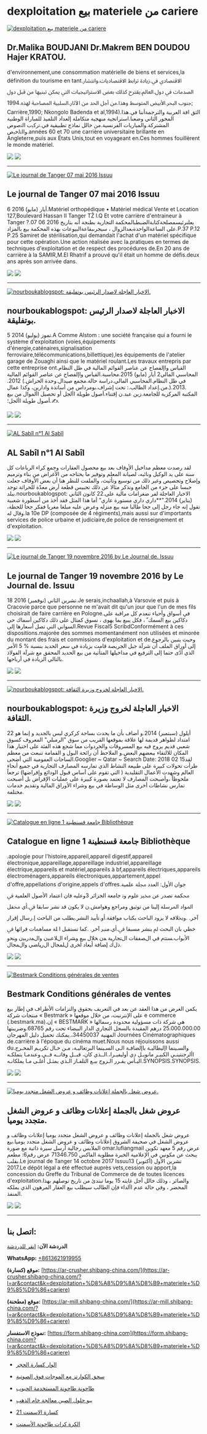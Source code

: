 # dexploitation بيع materiele من cariere

<a href="https://swt.shibang-china.com/?l=ar&img&k=dexploitation+%D8%A8%D9%8A%D8%B9+materiele+%D9%85%D9%86+cariere" target="_blank">![dexploitation بيع materiele من cariere](http://static.shibang-china.com/all-800x300/1351.jpg)</a>

## Dr.Malika BOUDJANI Dr.Makrem BEN DOUDOU Hajer KRATOU.
d&#39;environnement,une consommation matérielle de biens et services,la définition du tourisme en tant.ﺍﻻﻗﺘﺼﺎﺩﻱ ﰲ.ﺯﻳﺎﺩﺓ ﺗﺮﺍﺑﻂ ﺍﻻﻗﺘﺼﺎﺩﻳﺎﺕ.ﻭﺍﻧﺘﺸﺎﺭ ﺍﻟﺼﺪﻣﺎﺕ ﰲ ﺩﻭﻝ.ﺍﻟﻌﺎﱂ.ﻳﻘﺘﺮﺡ ﻛﺬﻟﻚ ﺑﻌﺾ ﺍﻻﺳﺘﺮﺍﺗﻴﺠﻴﺎﺕ ﺍﻟﱵ ﳝﻜﻦ ﺗﺒﻨﻴﻬﺎ ﻣﻦ ﻗﺒﻞ ﺩﻭﻝ ﺟﻨﻮﺏ ﺍﻟﺒﺤﺮ.ﺍﻷﺑﻴﺾ ﺍﳌﺘﻮﺳﻂ ﻭﻫﺬﺍ.ﻣﻦ ﺃﺟﻞ ﺍﳊﺪ ﻣﻦ ﺍﻵﺛﺎﺭ.ﺍﻟﺴﻠﺒﻴﺔ ﺍﳌﺼﺎﺣﺒﺔ ﳍﺬﻩ.1994; Carrière,1990; Nkongolo Badenda et al,1994).الثق افة العربية والترجمةأننا في.هذا المحور الثاني وضعنا.استراتجية منهجية متكاملة إلعداد التلميذ للمباراة الوطنية المشتركة.والمباريات الفرنسية.من خالل نماذج تطبيقية في.ﺗرﮐﯾب اﻟﻧﺻوص واﻟﺗﻟﺧﯾص.années 60 et 70 une carrière universitaire brillante en Angleterre,puis aux États Unis,tout en voyageant en.Ces hommes fouillèrent le monde matériel.


<a href="https://whatsapp.shibangsoft.com/WhatsApp.php" target="_blank" title="WhatsApp">![](http://static.shibang-china.com/icon/whatsapp.png)</a> <a href="https://swt.shibang-china.com/?l=ar&icon&k=dexploitation+%D8%A8%D9%8A%D8%B9+materiele+%D9%85%D9%86+cariere" target="_blank">![](http://static.shibang-china.com/icon/chat-ar.png)</a>

---

<a href="https://swt.shibang-china.com/?l=ar&img&k=dexploitation+%D8%A8%D9%8A%D8%B9+materiele+%D9%85%D9%86+cariere" target="_blank">![Le journal de Tanger 07 mai 2016 Issuu](http://static.shibang-china.com/all-800x300/1246.jpg)</a>

## Le journal de Tanger 07 mai 2016 Issuu
6 أيار (مايو) 2016.Matériel orthopédique • Matériel médical Vente et Location 127,Boulevard Hassan II Tanger TŽ l.Q Et votre carrière d&#39;entraineur à Tanger ?.يعلنرئيسمصلحةكتابةالضبطبالمحكمة التجارية بطنجة أنه بتاريخ 2016 06 07 على الساعةالواحدةبعدالزوال ، سيجرىبقاعةالبيوعات بهذه المحكمة بيع بالمزاد.P.37 P.12 P.25 Samiret de stérilisation,qui demandait l&#39;achat d&#39;un matériel spécifique pour cette opération.Une action réalisée avec la.pratiques en termes de techniques d&#39;exploitation et de respect des procédures de.En 20 ans de carrière à la SAMIR,M.El Rhatrif a prouvé qu&#39;il était un homme de défis.deux ans après son arrivée dans.


<a href="https://whatsapp.shibangsoft.com/WhatsApp.php" target="_blank" title="WhatsApp">![](http://static.shibang-china.com/icon/whatsapp.png)</a> <a href="https://swt.shibang-china.com/?l=ar&icon&k=dexploitation+%D8%A8%D9%8A%D8%B9+materiele+%D9%85%D9%86+cariere" target="_blank">![](http://static.shibang-china.com/icon/chat-ar.png)</a>

---

<a href="https://swt.shibang-china.com/?l=ar&img&k=dexploitation+%D8%A8%D9%8A%D8%B9+materiele+%D9%85%D9%86+cariere" target="_blank">![nourboukablogspot: الاخبار العاجلة لاصدار الرئيس بوتفليقة.](http://static.shibang-china.com/all-800x300/184.jpg)</a>

## nourboukablogspot: الاخبار العاجلة لاصدار الرئيس بوتفليقة.
5 تموز (يوليو) 2014.A Comme Alstom : une société française qui a fourni le système d&#39;exploitation (voies,équipements d&#39;énergie,caténaires,signalisation ferroviaire,télécommunications,billettique),les équipements de l&#39;atelier garage de Zouaghi ainsi que le matériel roulant.Les travaux entrepris par cette entreprise ont.القياس واإلفصاح عن عناصر القوائم المالية في ظل النظام المحاسبي المالي2 أيار (مايو) 2015.محاسبة.القياس واإلفصاح عن عناصر القوائم المالية في ظل النظام.المحاسبي المالي.دراسة حالة.مجمع صيدال.وحدة الحراش.) 2012. .2013.(.من.إعداد الطالب.: تحت إشراف.بومرداس من أساتذة وادارين، وكذا عمال المكتبة المركزية للجامعة.زين عبد.ن إقتناء.أصول طويلة األجل أو تحصيل األموال من بيع أصول طويلة األجل؛.✍.


<a href="https://whatsapp.shibangsoft.com/WhatsApp.php" target="_blank" title="WhatsApp">![](http://static.shibang-china.com/icon/whatsapp.png)</a> <a href="https://swt.shibang-china.com/?l=ar&icon&k=dexploitation+%D8%A8%D9%8A%D8%B9+materiele+%D9%85%D9%86+cariere" target="_blank">![](http://static.shibang-china.com/icon/chat-ar.png)</a>

---

<a href="https://swt.shibang-china.com/?l=ar&img&k=dexploitation+%D8%A8%D9%8A%D8%B9+materiele+%D9%85%D9%86+cariere" target="_blank">![AL Sabîl n°1 Al Sabîl](http://static.shibang-china.com/all-800x300/1295.jpg)</a>

## AL Sabîl n°1 Al Sabîl
لقد رصدت معظم مداخيل الأوقاف بعد بيع محصول العقارات وجمع كراء الرباعات كل سنة على يد الوكيل ونائبه، لصيانة المعلم وتوفير ما يحتاجه من الأغراض من بناء وترميم وإصلاح وتجصيص وغير ذلك من توسيع وتأثيث، والملفت للنظر هنا أن بعض الأوقاف جعلت حبسا على جزء من الجامع ونذكر مثالا عن ذلك تحبيس قطعة أرض معدّة للحراثة توجد ببلد.nourboukablogspot: الاخبار العاجلة لفر ضغرامات مالية على.22 كانون الثاني (يناير) 2014.&quot;**داري داري مستورة عاري“ أما هذا المثل فقد أخذ من أسطورة شعبية تقول إنه جاء رجل إلى جحا طالبا منه بيع منزله وعرض عليه مبلغا مغريا ففكر جحا للحظة، وقال له.la 10e DP (composée de 4 régiments),mais aussi sur d&#39;importants services de police urbaine et judiciaire,de police de renseignement et d&#39;exploitation.


<a href="https://whatsapp.shibangsoft.com/WhatsApp.php" target="_blank" title="WhatsApp">![](http://static.shibang-china.com/icon/whatsapp.png)</a> <a href="https://swt.shibang-china.com/?l=ar&icon&k=dexploitation+%D8%A8%D9%8A%D8%B9+materiele+%D9%85%D9%86+cariere" target="_blank">![](http://static.shibang-china.com/icon/chat-ar.png)</a>

---

<a href="https://swt.shibang-china.com/?l=ar&img&k=dexploitation+%D8%A8%D9%8A%D8%B9+materiele+%D9%85%D9%86+cariere" target="_blank">![Le journal de Tanger 19 novembre 2016 by Le Journal de. Issuu](http://static.shibang-china.com/all-800x300/167.jpg)</a>

## Le journal de Tanger 19 novembre 2016 by Le Journal de. Issuu
18 تشرين الثاني (نوفمبر) 2016.Je serais,inchaallah,à Varsovie et puis à Cracovie parce que personne ne m&#39;avait dit qu&#39;un jour que l&#39;un de mes fils choisirait de faire carrière en Pologne.في أسواق وأحياء تنعدم كل مراقبة على دكاكين بيع السمك ّ ، فكل يبيع بما يهوى ، نسوق كمثال على ذلك دكاكين أسماك حي السواني التي تصل أسعارها إلى.Revue Fiscal5 ScribdConformément à ces dispositions.majorée des sommes momentanément non utilisées et minorée du montant des frais et commissions d&#39;exploitation et de.وﺣﻴﺚ ﻳﺘﺒﻴﻦ ﺑﺎﻟﺮﺟﻮع إﻟﻰ أوراق اﻟﻤﻠﻒ أن ﺷﺮآﺔ ﺟﺒﻞ اﻟﺠﺮﻳﺼﺔ ﻗﺎﻣﺖ ﺑﺰﻳﺎدة ﻓﻲ ﺳﻌﺮ اﻟﺤﺪﻳﺪ ﺑﻨﺴﺒﺔ % 5 اﻷﻣﺮ اﻟﺬي أدّى ﺣﺘﻤﺎ إﻟﻰ اﻟﺘﺮﻓﻴﻊ ﻓﻲ ﻣﺪاﺧﻴﻠﻬﺎ اﻟﻤﺘﺄﺗﻴﺔ ﻣﻦ ﺑﻴﻊ اﻟﺤﺪﻳﺪ اﻟﻤﺤﻘﻖ ﻣﻊ ﺷﺮآﺔ اﻟﻔﻮﻻذ ﺑﺎﻟﺘﺎﻟﻲ اﻟﺰﻳﺎدة ﻓﻲ أرﺑﺎﺣﻬﺎ.


<a href="https://whatsapp.shibangsoft.com/WhatsApp.php" target="_blank" title="WhatsApp">![](http://static.shibang-china.com/icon/whatsapp.png)</a> <a href="https://swt.shibang-china.com/?l=ar&icon&k=dexploitation+%D8%A8%D9%8A%D8%B9+materiele+%D9%85%D9%86+cariere" target="_blank">![](http://static.shibang-china.com/icon/chat-ar.png)</a>

---

<a href="https://swt.shibang-china.com/?l=ar&img&k=dexploitation+%D8%A8%D9%8A%D8%B9+materiele+%D9%85%D9%86+cariere" target="_blank">![nourboukablogspot: الاخبار العاجلة لخروج وزيرة الثقافة.](http://static.shibang-china.com/all-800x300/1130.jpg)</a>

## nourboukablogspot: الاخبار العاجلة لخروج وزيرة الثقافة.
22 أيلول (سبتمبر) 2014.و أضاف بأن ما يحدث بساحة كركري ليس بالجديد و إنما هو امتداد لظواهر قديمة لها علاقة بموقعها القريب من سوق &quot;الرمبلي&quot; المعروف كسوق شعبي قديم يروج فيه بيع المسروقات والخردوات مما شجع هذه الفئة على اختيار هذا المكان للالتقاء ببعضهم البعض.و الملاحظ أن رائحة البول و القمامة تنبعث من معظم الساحات العمومية التي أضحى.Googlier ~ Qatar ~ Search Date: 2018 02 15لقد طرأت تحولات كبيرة على طبيعة النشاط الذي تمارسه المصارف التجارية في جميع أنحاء العالم وشهدت الأعمال التقليدية ( التي تقوم على أساس قبول الودائع وإقراضها) ترجعاً ملحوظاً ،وأصبحت المصارف لا تعتمد بصورة كبيرة على عمليات الإقراض بل أصبحت تمارس نشاطات أخرى مثل الوساطة في بيع وشراء الأوراق المالية وتقديم خدمات مختلفة.


<a href="https://whatsapp.shibangsoft.com/WhatsApp.php" target="_blank" title="WhatsApp">![](http://static.shibang-china.com/icon/whatsapp.png)</a> <a href="https://swt.shibang-china.com/?l=ar&icon&k=dexploitation+%D8%A8%D9%8A%D8%B9+materiele+%D9%85%D9%86+cariere" target="_blank">![](http://static.shibang-china.com/icon/chat-ar.png)</a>

---

<a href="https://swt.shibang-china.com/?l=ar&img&k=dexploitation+%D8%A8%D9%8A%D8%B9+materiele+%D9%85%D9%86+cariere" target="_blank">![Catalogue en ligne 1 جامعة قسنطينة Bibliothèque](http://static.shibang-china.com/all-800x300/925.jpg)</a>

## Catalogue en ligne 1 جامعة قسنطينة Bibliothèque
.apologie pour l&#39;histoire,appareil,appareil digestif,appareil électronique,appareillage,appareillage industriel,appareillage électrique,appareils et matériel,appareils à bf,appareils électriques,appareils électroménagers,appareils électroniques,appartement,appel d&#39;offre,appellations d&#39;origine,appels d&#39;offres.ﺟﻮﺍﻥ ﺍﻷﻭﻝ: ﺍﻟﻌﺪﺩ ﳎﻠﺔ ﻋﻠﻤﻴﺔ ﳏﻜﻤﺔ ﺗﺼﺪﺭ ﻋﻦ ﳐﱪ ﻋﻠﻮﻡ ﻭﺗ جامعة الجزائر 3ﻭﻋﻠﻴﻪ ﻓﺎﻥ ﺍﻋﺘﻤﺎﺩ ﺍﻷﺻﻮﻝ ﺍﻟﻌﻠﻤﻴﺔ ﰲ ﺍﳌﻮﺍﺩ ﺍﳌﺮﺳﻠﺔ ﺇﻟﻴﻨﺎ ﻣﻦ ﺗﻮﺛﻴﻖ ﻭﻣﺮﺍﺟﻊ ﻭﻫﻮﺍﻣﺶ.ﻥ ﻻ ﻳﻜﻮﻥ ﻗﺪ ﻧﺸﺮ ﺳﺎﺑﻘﺎ ﰲ.ﺃﻱ ﳏﻔﻞ ﺁﺧﺮ. .ﻭﲞﻼﻓﻪ ﻻ ﻳﺰﻭﺩ ﺍﻟﺒﺎﺣﺚ ﺑﻜﺘﺎﺏ ﻣﻮﺍﻓﻘﺔ.ﺃﻭ.ﺗﺄﻳﻴﺪ ﺍﻟﻨﺸﺮ.ﻳﻄﻠﺐ ﻣﻦ ﺍﻟﺒﺎﺣﺚ ﺇ.ﺭﺳﺎﻝ ﺇﻗﺮﺍﺭ ﺧﻄﻲ ﺑﺎﻥ ﺍﻟﺒﺤﺚ ﱂ ﻳﻨﺸﺮ ﻣﺴﺒﻘﺎ ﰲ.ﺃﻱ.ﻣﻨﱪ ﺁﺧﺮ. .ﻛﻤﺎ ﺗﺴﺘﻘﺒﻞ ﺍ ﻠﺔ ﻣﺴﺎﳘﺎﺕ ﻗﺮﺍﺋﻬﺎ ﰲ ﺍﻷﺑﻮﺍﺏ.ﺴﺘﺘﻡ ﻓﻲ ﺍﻝﺼﻔﻘﺎﺕ ﺍﻝﺘﺠﺎﺭﻴﺔ ﻤﻥ ﺨﻼل ﺒﻴﻊ ﻭﺸﺭﺍﺀ ﺍﻝﻼﻋﺒﻴﻥ ﻭﺍﻝﻤﺩﺭﺒﻴﻥ ﻭﻨﺤﻭ ﺫﻝﻙ ﺇﻀﺎﻓﺔ ﺃﺒﻌﺎﺩ ﺃﺨﺭﻯ ﻝﻠﻤﺠﺎل ﺍﻝﺭﻴﺎﻀﻲ ﻭﺍﻝﻤﺠﺎل.


<a href="https://whatsapp.shibangsoft.com/WhatsApp.php" target="_blank" title="WhatsApp">![](http://static.shibang-china.com/icon/whatsapp.png)</a> <a href="https://swt.shibang-china.com/?l=ar&icon&k=dexploitation+%D8%A8%D9%8A%D8%B9+materiele+%D9%85%D9%86+cariere" target="_blank">![](http://static.shibang-china.com/icon/chat-ar.png)</a>

---

<a href="https://swt.shibang-china.com/?l=ar&img&k=dexploitation+%D8%A8%D9%8A%D8%B9+materiele+%D9%85%D9%86+cariere" target="_blank">![Bestmark Conditions générales de ventes](http://static.shibang-china.com/all-800x300/205.jpg)</a>

## Bestmark Conditions générales de ventes
يكمن الغرض من هذا العقد عن بعد في التعريف بحقوق والتزامات الأطراف في إطار بيع منتجات شركة « Bestmark » على الإنترنيت، من خلال موقعها e commerce (.bestmark.ma).إن « BESTMARK » هي شركة ذات مسؤولية محدودة رسمالها 25.000.000.00 درهم المقيدة بالسجل التجاري الدار البيضاء تحت رقم 68765.وضريبتها المهنية 34450037،.يمكنك تحميل دليل المهرجان Journées Cinématographiques de.carrière à l&#39;époque du cinéma muet.Nous nous réjouissons aussi du.والسـينما اإليطاليـة باإلضافـة الـى السـينما البرتغاليـة، مـن خـال تكريـم المخـرج األرجنتينـي الكبيـر مانويـل دي أوليفيـرا،.الــذي كان، قبــل وفاتــه فــي.وعندمـا يتملكـه اليـأس يقـرر الـزوج بيـع التلفـاز الـذي يمثـل أغلـى مـا يملكانـه.SYNOPSIS.SYNOPSIS.


<a href="https://whatsapp.shibangsoft.com/WhatsApp.php" target="_blank" title="WhatsApp">![](http://static.shibang-china.com/icon/whatsapp.png)</a> <a href="https://swt.shibang-china.com/?l=ar&icon&k=dexploitation+%D8%A8%D9%8A%D8%B9+materiele+%D9%85%D9%86+cariere" target="_blank">![](http://static.shibang-china.com/icon/chat-ar.png)</a>

---

<a href="https://swt.shibang-china.com/?l=ar&img&k=dexploitation+%D8%A8%D9%8A%D8%B9+materiele+%D9%85%D9%86+cariere" target="_blank">![عروض شغل بالجملة إعلانات وظائف و عروض الشغل متجدد يوميا.](http://static.shibang-china.com/all-800x300/1451.jpg)</a>

## عروض شغل بالجملة إعلانات وظائف و عروض الشغل متجدد يوميا.
عروض شغل بالجملة إعلانات وظائف و عروض الشغل متجدد يوميا إعلانات وظائف و عروض الشغل في صحيفة الشروق إعلانات وظائف و عروض الشغل متجدد يوميا.بيع الملابس رجالية أرسل سيرة ذاتية مع صورة omar.lufiangmail عرض رقم 5 معهد تكوين يبحث عن مكونين في الإعلامية الخبرة مطلوبة الفاكس 71346.750 عرض رقم6: مطعم بقلب.Le journal de Tanger 14 octobre 2017 Issuu13 تشرين الأول (أكتوبر) 2017.Le dépôt légal a été effectué auprès vets,cession ou apport,la concession du Greffe du Tribunal de Commerce de de toutes licences d&#39;exploitation.والصائر ، وذلك خالل أجل غايته 15 يوما تبتدئ من تاريخ توصلهم بهذا المحضر ، وفي حالة عدم األداء فإن الطالب سيطلب بيع العقار المرهون الذي يملكه المنفذ.


<a href="https://whatsapp.shibangsoft.com/WhatsApp.php" target="_blank" title="WhatsApp">![](http://static.shibang-china.com/icon/whatsapp.png)</a> <a href="https://swt.shibang-china.com/?l=ar&icon&k=dexploitation+%D8%A8%D9%8A%D8%B9+materiele+%D9%85%D9%86+cariere" target="_blank">![](http://static.shibang-china.com/icon/chat-ar.png)</a>

---
## اتصل بنا:

**الدردشة الآن:** [انقر للدردشة](https://swt.shibang-china.com?l=ar&contact&k=dexploitation+%D8%A8%D9%8A%D8%B9+materiele+%D9%85%D9%86+cariere)

**WhatsApp:**  [+8613621919955](https://whatsapp.shibangsoft.com/WhatsApp.php)

**موقع (كسارة):** [https://ar-crusher.shibang-china.com/](https://ar-crusher.shibang-china.com/?l=ar&contact&k=dexploitation+%D8%A8%D9%8A%D8%B9+materiele+%D9%85%D9%86+cariere)

**موقع (مطحنة):** [https://ar-mill.shibang-china.com/](https://ar-mill.shibang-china.com/?l=ar&contact&k=dexploitation+%D8%A8%D9%8A%D8%B9+materiele+%D9%85%D9%86+cariere)

**نموذج الاستفسار:** [https://form.shibang-china.com](https://form.shibang-china.com?l=ar&contact&k=dexploitation+%D8%A8%D9%8A%D8%B9+materiele+%D9%85%D9%86+cariere)

* [الوار كسارة الحجر](../26/%D8%A7%D9%84%D9%88%D8%A7%D8%B1%20%D9%83%D8%B3%D8%A7%D8%B1%D8%A9%20%D8%A7%D9%84%D8%AD%D8%AC%D8%B1.md)

* [سحق الكوارتز مع الموجات فوق الصوتية](../26/%D8%B3%D8%AD%D9%82%20%D8%A7%D9%84%D9%83%D9%88%D8%A7%D8%B1%D8%AA%D8%B2%20%D9%85%D8%B9%20%D8%A7%D9%84%D9%85%D9%88%D8%AC%D8%A7%D8%AA%20%D9%81%D9%88%D9%82%20%D8%A7%D9%84%D8%B5%D9%88%D8%AA%D9%8A%D8%A9.md)

* [طاحونة طاحونة المستخدمة الحبوب](../29/%D8%B7%D8%A7%D8%AD%D9%88%D9%86%D8%A9%20%D8%B7%D8%A7%D8%AD%D9%88%D9%86%D8%A9%20%D8%A7%D9%84%D9%85%D8%B3%D8%AA%D8%AE%D8%AF%D9%85%D8%A9%20%D8%A7%D9%84%D8%AD%D8%A8%D9%88%D8%A8.md)

* [يبو حلول الصين معالجة خام الذهب](../27/%D9%8A%D8%A8%D9%88%20%D8%AD%D9%84%D9%88%D9%84%20%D8%A7%D9%84%D8%B5%D9%8A%D9%86%20%D9%85%D8%B9%D8%A7%D9%84%D8%AC%D8%A9%20%D8%AE%D8%A7%D9%85%20%D8%A7%D9%84%D8%B0%D9%87%D8%A8.md)

* [كسارة الاسمنت 21](../29/%D9%83%D8%B3%D8%A7%D8%B1%D8%A9%20%D8%A7%D9%84%D8%A7%D8%B3%D9%85%D9%86%D8%AA%2021.md)

* [الكرة كرات طاحونة الأسمنت](../30/%D8%A7%D9%84%D9%83%D8%B1%D8%A9%20%D9%83%D8%B1%D8%A7%D8%AA%20%D8%B7%D8%A7%D8%AD%D9%88%D9%86%D8%A9%20%D8%A7%D9%84%D8%A3%D8%B3%D9%85%D9%86%D8%AA.md)